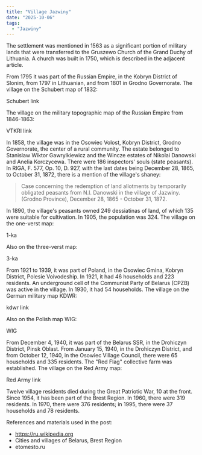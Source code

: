 ```yaml
---
title: "Village Jazwiny"
date: "2025-10-06"
tags: 
  - "Jazwiny"
---
```


The settlement was mentioned in 1563 as a significant portion of military lands that were transferred to the Gruszewo Church of the Grand Duchy of Lithuania. A church was built in 1750, which is described in the adjacent article.

From 1795 it was part of the Russian Empire, in the Kobryn District of Slonim, from 1797 in Lithuanian, and from 1801 in Grodno Governorate. The village on the Schubert map of 1832:

Schubert link

The village on the military topographic map of the Russian Empire from 1846-1863:

VTKRI link

In 1858, the village was in the Osowiec Volost, Kobryn District, Grodno Governorate, the center of a rural community. The estate belonged to Stanislaw Wiktor Gawrylkiewicz and the Wincze estates of Nikolai Danowski and Anelia Korczycewa. There were 186 inspectors' souls (state peasants). In RIGA, F. 577, Op. 10, D. 927, with the last dates being December 28, 1865, to October 31, 1872, there is a mention of the village's shaney:

> Case concerning the redemption of land allotments by temporarily obligated peasants from N.I. Danowski in the village of Jazwiny. (Grodno Province), December 28, 1865 - October 31, 1872.

In 1890, the village's peasants owned 249 dessiatinas of land, of which 135 were suitable for cultivation. In 1905, the population was 324. The village on the one-verst map:

1-ka

Also on the three-verst map:

3-ka

From 1921 to 1939, it was part of Poland, in the Osowiec Gmina, Kobryn District, Polesie Voivodeship. In 1921, it had 46 households and 223 residents. An underground cell of the Communist Party of Belarus (CPZB) was active in the village. In 1930, it had 54 households. The village on the German military map KDWR:

kdwr link

Also on the Polish map WIG:

WIG

From December 4, 1940, it was part of the Belarus SSR, in the Drohiczyn District, Pinsk Oblast. From January 15, 1940, in the Drohiczyn District, and from October 12, 1940, in the Osowiec Village Council, there were 65 households and 335 residents. The "Red Flag" collective farm was established. The village on the Red Army map:

Red Army link

Twelve village residents died during the Great Patriotic War, 10 at the front. Since 1954, it has been part of the Brest Region. In 1960, there were 319 residents. In 1970, there were 376 residents; in 1995, there were 37 households and 78 residents.

References and materials used in the post:
- https://ru.wikipedia.org
- Cities and villages of Belarus, Brest Region
- etomesto.ru
